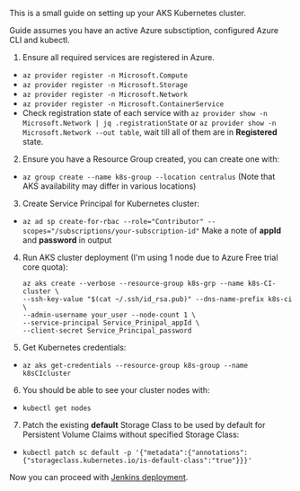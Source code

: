 This is a small guide on setting up your AKS Kubernetes cluster.

Guide assumes you have an active Azure subsctiption, configured Azure CLI and kubectl.

1. Ensure all required services are registered in Azure.
  * `az provider register -n Microsoft.Compute`
  * `az provider register -n Microsoft.Storage`
  * `az provider register -n Microsoft.Network`
  * `az provider register -n Microsoft.ContainerService`
  * Check registration state of each service with `az provider show -n Microsoft.Network | jq .registrationState`
    or `az provider show -n Microsoft.Network --out table`, wait till all of them are in **Registered** state.

2. Ensure you have a Resource Group created, you can create one with:
  * `az group create --name k8s-group --location centralus`
    (Note that AKS availability may differ in various locations)

3. Create Service Principal for Kubernetes cluster:
  * `az ad sp create-for-rbac --role="Contributor" --scopes="/subscriptions/your-subscription-id"`
    Make a note of **appId** and **password** in output

4. Run AKS cluster deployment (I'm using 1 node due to Azure Free trial core quota):
    ```shell
    az aks create --verbose --resource-group k8s-grp --name k8s-CI-cluster \
    --ssh-key-value "$(cat ~/.ssh/id_rsa.pub)" --dns-name-prefix k8s-ci \
    --admin-username your_user --node-count 1 \
    --service-principal Service_Prinipal_appId \
    --client-secret Service_Principal_password
    ```

5. Get Kubernetes credentials:
  * `az aks get-credentials --resource-group k8s-group --name k8sCIcluster`

6. You should be able to see your cluster nodes with:
  * `kubectl get nodes`

7. Patch the existing **default** Storage Class to be used by default for Persistent Volume Claims without specified Storage Class:
  * `kubectl patch sc default -p '{"metadata":{"annotations":{"storageclass.kubernetes.io/is-default-class":"true"}}}'`

Now you can proceed with [Jenkins deployment](./deploy-jenkins.md).
